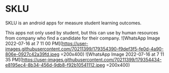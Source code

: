 # SKLU

SKLU is an android apps for measure student learning outcomes. 

This apps not only used by student, but this can use by human resources from company who find a candidate for their company.
![WhatsApp Image 2022-07-16 at 7 11 00 PM](https://user-images.githubusercontent.com/70211399/179354390-f9def3f5-fe0d-4a90-806e-0927c42a39fd.jpeg =200x400)
![WhatsApp Image 2022-07-16 at 7 11 35 PM](https://user-images.githubusercontent.com/70211399/179354434-e8195ec4-8b34-456d-9db8-f92b10541112.jpeg =200x400)
